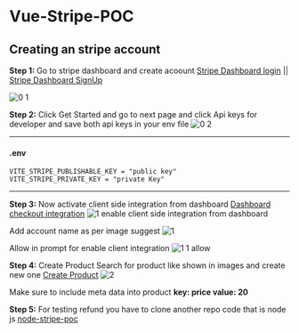 # Vue-Stripe-POC

## Creating an stripe account
**Step 1:** Go to stripe dashboard and create acoount [Stripe Dashboard login](https://dashboard.stripe.com/login) ||
[Stripe Dashboard SignUp](https://dashboard.stripe.com/register)

![0 1](https://github.com/vijay-thumar-simform/Vue-Stripe-POC/assets/134591697/55b05d76-8614-4db4-ba8e-ef8b14d7acad)

**Step 2:**  Click Get Started and go to next page and click Api keys for developer and save both api keys in your env file
![0 2](https://github.com/vijay-thumar-simform/Vue-Stripe-POC/assets/134591697/155e91ea-a86a-494d-ad7c-45cd5b5d3f02)

---
#### .env
```
VITE_STRIPE_PUBLISHABLE_KEY = "public key"
VITE_STRIPE_PRIVATE_KEY = "private Key" 
```
---


**Step 3:** Now activate client side integration from dashboard
[Dashboard checkout integration](https://dashboard.stripe.com/settings/checkout)
![1  enable client side integration from dashboard](https://github.com/vijay-thumar-simform/Vue-Stripe-POC/assets/134591697/95be7b3a-7db3-4dbc-b97c-94c397db0a09)

Add account name as per image suggest
![1](https://github.com/vijay-thumar-simform/Vue-Stripe-POC/assets/134591697/d7762d11-bf1c-4fdb-82e7-421ef16a241d)

Allow in prompt for enable client integration
![1 1 allow](https://github.com/vijay-thumar-simform/Vue-Stripe-POC/assets/134591697/9eeac319-60a3-4392-ab65-1037a58201e1)

**Step 4:** Create Product Search for product like shown in images and create new one [Create Product](https://dashboard.stripe.com/products/create)
![2](https://github.com/vijay-thumar-simform/Vue-Stripe-POC/assets/134591697/22075186-f9d6-4a16-a9bc-194f5a79b428)

Make sure to include meta data into product **key: price value: 20**

**Step 5:** For testing refund you have to clone another repo code that is node js [node-stripe-poc](https://github.com/vijay-thumar-simform/Node-Stripe-POC)

